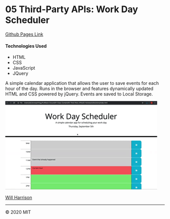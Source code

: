 # 05 Third-Party APIs: Work Day Scheduler
<a href='https://willh33.github.io/will_h_homework_5/'>Github Pages Link</a>

<h4>Technologies Used</h4>
<ul>
	<li>HTML</li>
	<li>CSS</li>
	<li>JavaScript</li>
	<li>JQuery</li>
</ul>

A simple calendar application that allows the user to save events for each hour of the day. Runs in the browser and features dynamically updated HTML and CSS powered by jQuery. Events are saved to Local Storage.

<img src="./Assets/05-third-party-apis-homework-demo.gif">

<a href='https://github.com/willh33'>Will Harrison</a>

- - -
© 2020 MIT
